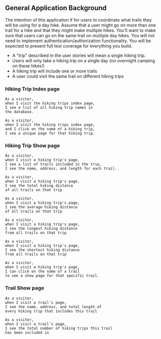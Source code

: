 ## General Application Background

The intention of this application if for users to coordinate what trails they will be using for a day hike. Assume that a user might go on more than one trail for a hike and that they might make multiple hikes. You'll want to make sure that users can go on the same trail on multiple day hikes. You will not need to implement authentication/authorization functionality. You will be expected to present full test coverage for everything you build.

* A "trip" described in the user stories will mean a single hiking trip.
* Users will only take a hiking trip on a single day (no overnight camping on these hikes!)
* A hiking trip will include one or more trails
* A user could visit the same trail on different hiking trips

### Hiking Trip Index page
```
As a visitor,
when I visit the hiking trips index page,
I see a list of all hiking trip names in
the database.
```

```
As a visitor,
when I visit the hiking trips index page,
and I click on the name of a hiking trip,
I see a unique page for that hiking trip.
```

### Hiking Trip Show page
```
As a visitor,
when I visit a hiking trip's page,
I see a list of trails included in the trip,
I see the name, address, and length for each trail.
```

```
As a visitor,
when I visit a hiking trip's page,
I see the total hiking distance
of all trails on that trip
```

```
As a visitor,
when I visit a hiking trip's page,
I see the average hiking distance
of all trails on that trip
```

```
As a visitor,
when I visit a hiking trip's page,
I see the longest hiking distance
from all trails on that trip
```

```
As a visitor,
when I visit a hiking trip's page,
I see the shortest hiking distance
from all trails on that trip
```

```
As a visitor,
when I visit a hiking trip's page,
I can click on the name of a trail
to see a show page for that specific trail.
```

### Trail Show page

```
As a visitor,
when I visit a trail's page,
I see the name, address, and total length of
every hiking trip that includes this trail
```

```
As a visitor,
when I visit a trail's page,
I see the total number of hiking trips this trail
has been included in
```

